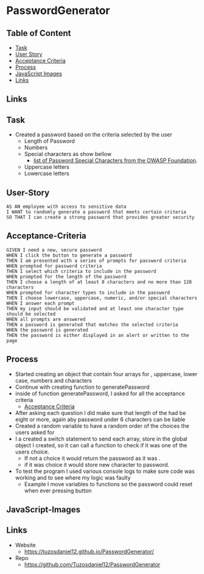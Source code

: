 # PasswordGenerator

## Table of Content
* [Task](#Task)
* [User Story](#User-Story)
* [Acceptance Criteria](#Acceptance-Criteria)
* [Process](#Process)
* [JavaScript Images](#JavaScript-Images)
* [Links](#Links)

## Links


## Task
* Created a password based on the criteria selected by the user
    * Length of Password
    * Numbers
    * Special characters as show bellow
        * [list of Password Special Characters from the OWASP Foundation](https://www.owasp.org/index.php/Password_special_characters).
    * Uppercase letters
    * Lowercase letters

## User-Story
```
AS AN employee with access to sensitive data
I WANT to randomly generate a password that meets certain criteria
SO THAT I can create a strong password that provides greater security
```

## Acceptance-Criteria

```
GIVEN I need a new, secure password
WHEN I click the button to generate a password
THEN I am presented with a series of prompts for password criteria
WHEN prompted for password criteria
THEN I select which criteria to include in the password
WHEN prompted for the length of the password
THEN I choose a length of at least 8 characters and no more than 128 characters
WHEN prompted for character types to include in the password
THEN I choose lowercase, uppercase, numeric, and/or special characters
WHEN I answer each prompt
THEN my input should be validated and at least one character type should be selected
WHEN all prompts are answered
THEN a password is generated that matches the selected criteria
WHEN the password is generated
THEN the password is either displayed in an alert or written to the page
```
## Process
* Started creating an object that contain four arrays for , uppercase, lower case, numbers and characters
* Continue with creating function to generatePassword
* inside of function generatePassword, I asked for all the acceptance criteria
    * [Acceptance Criteria](#Acceptance-Criteria)
* After asking each question I did make sure that length of the   had be eight or more, again aby password under 6 characters can be liable 
* Created a random variable to have a random order of the choices the users asked for 
* I a created a switch statement to send each array, store in the global object I created, so it can call a function to check if it was one of the users choice.
    * If not a choice it would return the password as it was . 
    * if it was choice it would store new character to password.
* To test the program I used various console logs to make sure code was working and to see where my logic was faulty
    * Example I move variables to functions so the password could reset when ever pressing button 

## JavaScript-Images

## Links
* Website
    * https://tuzosdaniel12.github.io/PasswordGenerator/
* Repo
    * https://github.com/Tuzosdaniel12/PasswordGenerator

